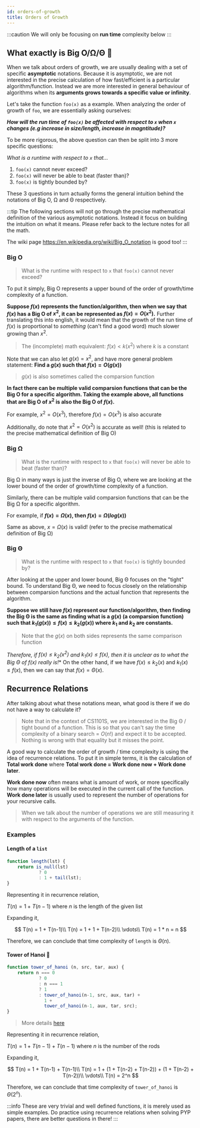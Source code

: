 ```yaml
---
id: orders-of-growth
title: Orders of Growth
---
```


:::caution
We will only be focusing on **run time** complexity below
:::

## What exactly is Big O/Ω/Θ 🤔

When we talk about orders of growth, we are usually dealing with a set of specific **asymptotic** notations. Because it is asymptotic, we are not interested in the precise calculation of how fast/efficient is a particular algorithm/function. Instead we are more interested in general behaviour of algorithms when its **arguments grows towards a specific value or infinity**.

Let's take the function `foo(x)` as a example. When analyzing the order of growth of `foo`, we are essentially asking ourselves:

**_How will the run time of `foo(x)` be affected with respect to `x` when `x` changes (e.g increase in size/length, increase in magntitude)?_**

To be more rigorous, the above question can then be split into 3 more specific questions:

_What is a runtime with respect to `x` that..._
1. `foo(x)` cannot never exceed?
2. `foo(x)` will never be able to beat (faster than)?
3. `foo(x)` is tightly bounded by?

These 3 questions in turn actually forms the general intuition behind the notations of Big O, Ω and Θ respectively.

:::tip
The following sections will not go through the precise mathematical definition of the various asymptotic notations. Instead it focus on building the intuition on what it means. Please refer back to the lecture notes for all the math.

The wiki page https://en.wikipedia.org/wiki/Big_O_notation is good too!
:::

### Big O

> What is the runtime with respect to `x` that `foo(x)` cannot never exceed?

To put it simply, Big O represents a upper bound of the order of growth/time complexity of a function.

**Suppose $f(x)$ represents the function/algorithm, then when we say that $f(x)$ has a Big O of $x^2$, it can be represented as $f(x) = O(x^2)$.** Further translating this into english, it would mean that the growth of the run time of $f(x)$ is proportional to _something_ (can't find a good word) much slower growing than $x^2$.

> The (incomplete) math equivalent: $f(x) < k(x^2)$ where $k$ is a constant

Note that we can also let $g(x) = x^2$, and have more general problem statement: **Find a $g(x)$ such that $f(x) = O(g(x))$**

> $g(x)$ is also sometimes called the comparsion function

**In fact there can be multiple valid comparsion functions that can be the Big O for a specific algorithm. Taking the example above, all functions that are Big O of $x^2$ is also the Big O of $f(x)$.**

For example, $x^2 = O(x^3)$, therefore $f(x) = O(x^3)$ is also accurate

Additionally, do note that $x^2 = O(x^2)$ is accurate as well! (this is related to the precise mathematical definition of Big O)

### Big Ω

> What is the runtime with respect to `x` that `foo(x)` will never be able to beat (faster than)?

Big Ω in many ways is just the inverse of Big O, where we are looking at the lower bound of the order of growth/time complexity of a function.

Similarly, there can be multiple valid comparsion functions that can be the Big Ω for a specific algorithm.

For example, if **$f(x) = Ω(x)$, then $f(x) = Ω(log(x))$**

Same as above, $x = Ω(x)$ is valid! (refer to the precise mathematical definition of Big Ω)

### Big Θ

> What is the runtime with respect to `x` that `foo(x)` is tightly bounded by?

After looking at the upper and lower bound, Big Θ focuses on the "tight" bound. To understand Big Θ, we need to focus closely on the relationship between comparsion functions and the actual function that represents the algorithm.

**Suppose we still have $f(x)$ represent our function/algorithm, then finding the Big Θ is the same as finding what is a $g(x)$ (a comparsion function) such that $k_1(g(x)) \leq f(x) \leq k_2(g(x))$ where $k_1$ and $k_2$ are constants.**

> Note that the $g(x)$ on both sides represents the same comparison function

**Therefore, if $f(x) \leq k_2(x^2)$ and $k_1(x) \leq f(x)$, then it is unclear as to what the Big Θ of $f(x)$ really is*!** On the other hand, if we have $f(x) \leq k_2(x)$ and $k_1(x) \leq f(x)$, then we can say that $f(x) = Θ(x)$.

## Recurrence Relations

After talking about what these notations mean, what good is there if we do not have a way to calculate it?

> Note that in the context of CS1101S, we are interested in the Big Θ / tight bound of a function. This is so that you can't say the time complexity of a binary search = $O(n!)$ and expect it to be accepted. Nothing is wrong with that equality but it misses the point.

A good way to calculate the order of growth / time complexity is using the idea of recurrence relations. To put it in simple terms, it is the calculation of **Total work done** where **Total work done = Work done now + Work done later**. 

**Work done now** often means what is amount of work, or more specifically how many operations will be executed in the current call of the function. **Work done later** is usually used to represent the number of operations for your recursive calls. 

> When we talk about the number of operations we are still measuring it with respect to the arguments of the function.

### Examples

#### Length of a `list`

```javascript
function length(lst) {
    return is_null(lst)
            ? 0
            : 1 + tail(lst);
}
```

Representing it in recurrence relation,

$T(n) = 1 + T(n-1)$ where $n$ is the length of the given list

Expanding it,

$$
T(n) = 1 + T(n-1)\\
T(n) = 1 + 1 + T(n-2)\\
\vdots\\
T(n) = 1 * n = n
$$

Therefore, we can conclude that time complexity of `length` is $Θ(n)$.

#### Tower of Hanoi 🗼

```javascript
function tower_of_hanoi (n, src, tar, aux) {
    return n === 0
            ? 0
            : n === 1
            ? 1
            : tower_of_hanoi(n-1, src, aux, tar) + 
              1 + 
              tower_of_hanoi(n-1, aux, tar, src);
}
```

> More details [here](/studio-4#tower-of-hanoi-)

Representing it in recurrence relation,

$T(n) = 1 + T(n-1) + T(n-1)$ where $n$ is the number of the rods

Expanding it,

$$
T(n) = 1 + T(n-1) + T(n-1)\\
T(n) = 1 + (1 + T(n-2) + T(n-2)) + (1 + T(n-2) + T(n-2))\\
\vdots\\
T(n) = 2^n
$$

Therefore, we can conclude that time complexity of `tower_of_hanoi` is $Θ(2^n)$.

:::info
These are very trivial and well defined functions, it is merely used as simple examples. Do practice using recurrence relations when solving PYP papers, there are better questions in there!
:::
